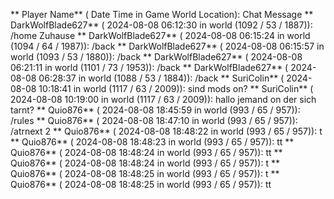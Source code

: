 ** Player Name** ( Date  Time in  Game World Location):  Chat Message
** DarkWolfBlade627** ( 2024-08-08  06:12:30 in  world (1092 / 53 / 1887)): /home Zuhause
** DarkWolfBlade627** ( 2024-08-08  06:15:24 in  world (1094 / 64 / 1987)): /back
** DarkWolfBlade627** ( 2024-08-08  06:15:57 in  world (1093 / 53 / 1880)): /back
** DarkWolfBlade627** ( 2024-08-08  06:21:11 in  world (1101 / 73 / 1953)): /back
** DarkWolfBlade627** ( 2024-08-08  06:28:37 in  world (1088 / 53 / 1884)): /back
** SuriColin** ( 2024-08-08  10:18:41 in  world (1117 / 63 / 2009)): sind mods on?
** SuriColin** ( 2024-08-08  10:19:00 in  world (1117 / 63 / 2009)): hallo jemand on der sich tarnt?
** Quio876** ( 2024-08-08  18:45:59 in  world (993 / 65 / 957)): /rules
** Quio876** ( 2024-08-08  18:47:10 in  world (993 / 65 / 957)): /atrnext 2
** Quio876** ( 2024-08-08  18:48:22 in  world (993 / 65 / 957)): t
** Quio876** ( 2024-08-08  18:48:23 in  world (993 / 65 / 957)): tt
** Quio876** ( 2024-08-08  18:48:24 in  world (993 / 65 / 957)): tt
** Quio876** ( 2024-08-08  18:48:24 in  world (993 / 65 / 957)): t
** Quio876** ( 2024-08-08  18:48:25 in  world (993 / 65 / 957)): t
** Quio876** ( 2024-08-08  18:48:25 in  world (993 / 65 / 957)): tt
